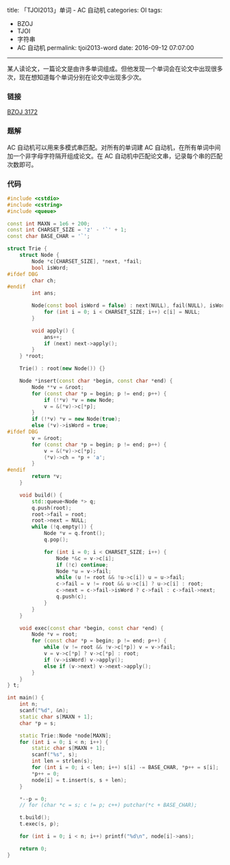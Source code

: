 title: 「TJOI2013」单词 - AC 自动机
categories: OI
tags: 
  - BZOJ
  - TJOI
  - 字符串
  - AC 自动机
permalink: tjoi2013-word
date: 2016-09-12 07:07:00
---

某人读论文，一篇论文是由许多单词组成。但他发现一个单词会在论文中出现很多次，现在想知道每个单词分别在论文中出现多少次。

<!-- more -->

### 链接
[BZOJ 3172](http://www.lydsy.com/JudgeOnline/problem.php?id=3172)

### 题解
AC 自动机可以用来多模式串匹配。对所有的单词建 AC 自动机，在所有单词中间加一个非字母字符隔开组成论文。在 AC 自动机中匹配论文串，记录每个串的匹配次数即可。

### 代码
```c++
#include <cstdio>
#include <cstring>
#include <queue>

const int MAXN = 1e6 + 200;
const int CHARSET_SIZE = 'z' - '`' + 1;
const char BASE_CHAR = '`';

struct Trie {
	struct Node {
		Node *c[CHARSET_SIZE], *next, *fail;
		bool isWord;
#ifdef DBG
		char ch;
#endif
		int ans;

		Node(const bool isWord = false) : next(NULL), fail(NULL), isWord(isWord) {
			for (int i = 0; i < CHARSET_SIZE; i++) c[i] = NULL;
		}

		void apply() {
			ans++;
			if (next) next->apply();
		}
	} *root;

	Trie() : root(new Node()) {}

	Node *insert(const char *begin, const char *end) {
		Node **v = &root;
		for (const char *p = begin; p != end; p++) {
			if (!*v) *v = new Node;
			v = &(*v)->c[*p];
		}
		if (!*v) *v = new Node(true);
		else (*v)->isWord = true;
#ifdef DBG
		v = &root;
		for (const char *p = begin; p != end; p++) {
			v = &(*v)->c[*p];
			(*v)->ch = *p + 'a';
		}
#endif
		return *v;
	}

	void build() {
		std::queue<Node *> q;
		q.push(root);
		root->fail = root;
		root->next = NULL;
		while (!q.empty()) {
			Node *v = q.front();
			q.pop();

			for (int i = 0; i < CHARSET_SIZE; i++) {
				Node *&c = v->c[i];
				if (!c) continue;
				Node *u = v->fail;
				while (u != root && !u->c[i]) u = u->fail;
				c->fail = v != root && u->c[i] ? u->c[i] : root;
				c->next = c->fail->isWord ? c->fail : c->fail->next;
				q.push(c);
			}
		}
	}

	void exec(const char *begin, const char *end) {
		Node *v = root;
		for (const char *p = begin; p != end; p++) {
			while (v != root && !v->c[*p]) v = v->fail;
			v = v->c[*p] ? v->c[*p] : root;
			if (v->isWord) v->apply();
			else if (v->next) v->next->apply();
		}
	}
} t;

int main() {
	int n;
	scanf("%d", &n);
	static char s[MAXN + 1];
	char *p = s;

	static Trie::Node *node[MAXN];
	for (int i = 0; i < n; i++) {
		static char s[MAXN + 1];
		scanf("%s", s);
		int len = strlen(s);
		for (int i = 0; i < len; i++) s[i] -= BASE_CHAR, *p++ = s[i];
		*p++ = 0;
		node[i] = t.insert(s, s + len);
	}

	*--p = 0;
	// for (char *c = s; c != p; c++) putchar(*c + BASE_CHAR);

	t.build();
	t.exec(s, p);

	for (int i = 0; i < n; i++) printf("%d\n", node[i]->ans);

	return 0;
}
```
